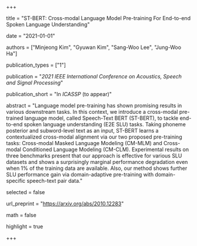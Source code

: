 +++

title = "ST-BERT: Cross-modal Language Model Pre-training For End-to-end Spoken Language Understanding"

date = "2021-01-01"

authors = ["Minjeong Kim", "Gyuwan Kim", "Sang-Woo Lee", "Jung-Woo Ha"]

publication_types = ["1"]

publication = "*2021 IEEE International Conference on Acoustics, Speech and Signal Processing*"

publication_short = "In *ICASSP* (to appear)"

abstract = "Language model pre-training has shown promising results in various downstream tasks. In this context, we introduce a cross-modal pre-trained language model, called Speech-Text BERT (ST-BERT), to tackle end-to-end spoken language understanding (E2E SLU) tasks. Taking phoneme posterior and subword-level text as an input, ST-BERT learns a contextualized cross-modal alignment via our two proposed pre-training tasks: Cross-modal Masked Language Modeling (CM-MLM) and Cross-modal Conditioned Language Modeling (CM-CLM). Experimental results on three benchmarks present that our approach is effective for various SLU datasets and shows a surprisingly marginal performance degradation even when 1% of the training data are available. Also, our method shows further SLU performance gain via domain-adaptive pre-training with domain-specific speech-text pair data."

selected = false

url_preprint = "https://arxiv.org/abs/2010.12283"

math = false

highlight = true

+++
